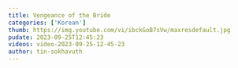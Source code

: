 ```yaml
---
title: Vengeance of the Bride
categories: ['Korean']
thumb: https://img.youtube.com/vi/ibckGoB7sVw/maxresdefault.jpg
pudate: 2023-09-25T12:45:23
videos: video-2023-09-25-12-45-23
author: tin-sokhavuth
---
```

